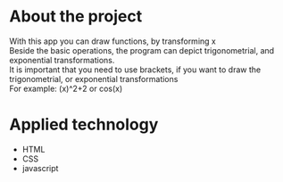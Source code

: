 # About the project
With this app you can draw functions, by transforming x<br/>
Beside the basic operations, the program can depict trigonometrial, and exponential transformations.<br/>
It is important that you need to use brackets, if you want to draw the trigonometrial, or exponential transformations<br/>
For example: (x)^2+2 or cos(x)

# Applied technology
- HTML
- CSS
- javascript
